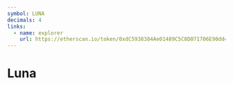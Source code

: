 ```yaml
---
symbol: LUNA
decimals: 4
links:
  - name: explorer
    url: https://etherscan.io/token/0xdC5938384Ae01489C5C8D071706E90dd42E33427
---
```


# Luna
